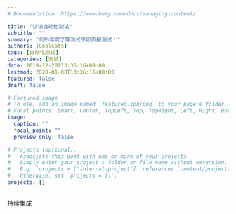```yaml
---
# Documentation: https://wowchemy.com/docs/managing-content/

title: "认识自动化测试"
subtitle: ""
summary: "代码写完了等测试不如直接测试！"
authors: [CoolCats]
tags: [自动化测试]
categories: [测试]
date: 2019-12-20T13:36:16+08:00
lastmod: 2020-01-08T13:36:16+08:00
featured: false
draft: false

# Featured image
# To use, add an image named `featured.jpg/png` to your page's folder.
# Focal points: Smart, Center, TopLeft, Top, TopRight, Left, Right, BottomLeft, Bottom, BottomRight.
image:
  caption: ""
  focal_point: ""
  preview_only: false

# Projects (optional).
#   Associate this post with one or more of your projects.
#   Simply enter your project's folder or file name without extension.
#   E.g. `projects = ["internal-project"]` references `content/project/deep-learning/index.md`.
#   Otherwise, set `projects = []`.
projects: []
---
```


持续集成
